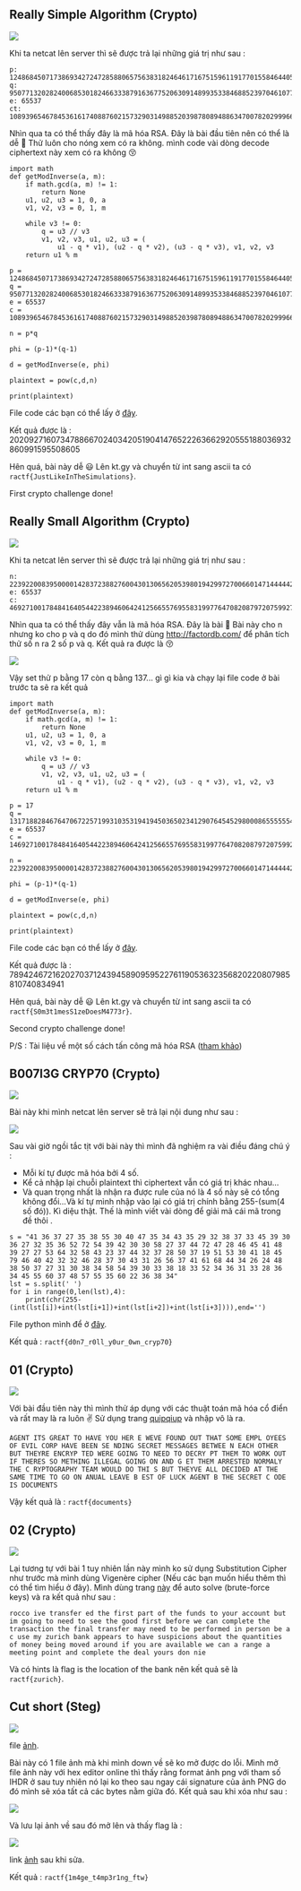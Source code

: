 
## Really Simple Algorithm (Crypto)

![](https://i.imgur.com/U8B0P1U.png)

Khi ta netcat lên server thì sẽ được trả lại những giá trị như sau : 

```
p: 12486845071738693427247285880657563831824646171675159611917701558464405456327259119333926908899840465729616002343942002689477215556473030869671629291940787
q: 9507713202824006853018246633387916367752063091489935338468852397046107765297345961101567617455479816742873156228827880421086979474228778491647759287898071
e: 65537
ct: 108939654678453616174088760215732903149885203987808948863470078202999661180553761761290094797844905061396113158351302410841872578407519850047247575605178778188351806331769859422746367183132389482471063266455485501246627097810790878814045056794921807351845420984916236583641461647410952602770893908930071929869
```

Nhìn qua ta có thể thấy đây là mã hóa RSA. Đây là bài đầu tiên nên có thể là dễ :hamster: Thử luôn cho nóng xem có ra không. mình code vài dòng decode ciphertext này xem có ra không :kissing_closed_eyes: 

```
import math
def getModInverse(a, m):
	if math.gcd(a, m) != 1:
		return None
	u1, u2, u3 = 1, 0, a
	v1, v2, v3 = 0, 1, m

	while v3 != 0:
		q = u3 // v3
		v1, v2, v3, u1, u2, u3 = (
			u1 - q * v1), (u2 - q * v2), (u3 - q * v3), v1, v2, v3
	return u1 % m

p = 12486845071738693427247285880657563831824646171675159611917701558464405456327259119333926908899840465729616002343942002689477215556473030869671629291940787
q = 9507713202824006853018246633387916367752063091489935338468852397046107765297345961101567617455479816742873156228827880421086979474228778491647759287898071
e = 65537
c =  108939654678453616174088760215732903149885203987808948863470078202999661180553761761290094797844905061396113158351302410841872578407519850047247575605178778188351806331769859422746367183132389482471063266455485501246627097810790878814045056794921807351845420984916236583641461647410952602770893908930071929869

n = p*q

phi = (p-1)*(q-1)

d = getModInverse(e, phi)

plaintext = pow(c,d,n)

print(plaintext)
```

File code các bạn có thể lấy ở [đây](https://github.com/buiminhptit/CTF/blob/master/RACTF/rsa.py).

Kết quả được là : 
202092716073478866702403420519041476522263662920555188036932860991595508605

Hên quá, bài này dễ :smiley: Lên kt.gy và chuyển từ int sang ascii ta có `ractf{JustLikeInTheSimulations}`.

First crypto challenge done!

## Really Small Algorithm (Crypto)

![](https://i.imgur.com/R5eDaEV.png)


Khi ta netcat lên server thì sẽ được trả lại những giá trị như sau : 

```
n: 223922008395000014283723882760043013065620539801942997270066014714444427363520046178491495846777410229650596356717074951108688822198285613233594532478253401
e: 65537
c: 46927100178484164054422389460642412566557695583199776470820879720759927161614477494084640525145368116489400445149854096703153163465010997139019479726766394
```

Nhìn qua ta có thể thấy đây vẫn là mã hóa RSA. Đây là bài :hamster: Bài này cho n nhưng ko cho p và q do đó mình thử dùng http://factordb.com/ để phân tích thử số n ra 2 số p và q. Kết quả ra được là :kissing_closed_eyes: 

![](https://i.imgur.com/Ft8n7sE.png)

Vậy set thử p bằng 17 còn q bằng 137... gì gì kia và chạy lại file code ở bài trước ta sẽ ra kết quả

```
import math
def getModInverse(a, m):
	if math.gcd(a, m) != 1:
		return None
	u1, u2, u3 = 1, 0, a
	v1, v2, v3 = 0, 1, m

	while v3 != 0:
		q = u3 // v3
		v1, v2, v3, u1, u2, u3 = (
			u1 - q * v1), (u2 - q * v2), (u3 - q * v3), v1, v2, v3
	return u1 % m

p = 17
q = 13171882846764706722571993103531941945036502341290764545298000865555554550795296834028911520398671189979446844512769114771099342482252094896093796028132553
e = 65537
c =  146927100178484164054422389460642412566557695583199776470820879720759927161614477494084640525145368116489400445149854096703153163465010997139019479726766394

n = 223922008395000014283723882760043013065620539801942997270066014714444427363520046178491495846777410229650596356717074951108688822198285613233594532478253401

phi = (p-1)*(q-1)

d = getModInverse(e, phi)

plaintext = pow(c,d,n)

print(plaintext)
```

File code các bạn có thể lấy ở [đây](https://github.com/buiminhptit/CTF/blob/master/RACTF/rsa2.py).

Kết quả được là : 
789424672162027037124394589095952276119053632356820220807985810740834941

Hên quá, bài này dễ :smiley: Lên kt.gy và chuyển từ int sang ascii ta có `ractf{S0m3t1mesS1zeDoesM4773r}`.

Second crypto challenge done!

P/S : Tài liệu về một số cách tấn công mã hóa RSA ([tham khảo](https://github.com/buiminhptit/CTF/blob/master/RACTF/RSA.docx))

## B007l3G CRYP70 (Crypto)

![](https://i.imgur.com/W8ubLbH.png)

Bài này khi mình netcat lên server sẽ trả lại nội dung như sau : 

![](https://i.imgur.com/jLxm4JO.png)

Sau vài giờ ngồi tắc tịt với bài này thì mình đã nghiệm ra vài điều đáng chú ý : 

- Mỗi kí tự được mã hóa bởi 4 số.
- Kể cả nhập lại chuỗi plaintext thì ciphertext vẫn có giá trị khác nhau...
- Và quan trọng nhất là nhận ra được rule của nó là 4 số này sẽ có tổng không đổi...Và kí tự mình nhập vào lại có giá trị chính bằng 255-(sum(4 số đó)). Kì diệu thật. Thế là mình viết vài dòng để giải mã cái mã trong đề thôi .

```
s = "41 36 37 27 35 38 55 30 40 47 35 34 43 35 29 32 38 37 33 45 39 30 36 27 32 35 36 52 72 54 39 42 30 30 58 27 37 44 72 47 28 46 45 41 48 39 27 27 53 64 32 58 43 23 37 44 32 37 28 50 37 19 51 53 30 41 18 45 79 46 40 42 32 32 46 28 37 30 43 31 26 56 37 41 61 68 44 34 26 24 48 38 50 37 27 31 30 38 34 58 54 39 30 33 38 18 33 52 34 36 31 33 28 36 34 45 55 60 37 48 57 55 35 60 22 36 38 34"
lst = s.split(' ')
for i in range(0,len(lst),4):
	print(chr(255-(int(lst[i])+int(lst[i+1])+int(lst[i+2])+int(lst[i+3]))),end='')
```

File python mình để ở [đây](https://github.com/buiminhptit/CTF/blob/master/RACTF/B007l3G.py).

Kết quả : `ractf{d0n7_r0ll_y0ur_0wn_cryp70}`

## 01 (Crypto)

![](https://i.imgur.com/seK7z3U.png)

Với bài đầu tiên này thì mình thử áp dụng với các thuật toán mã hóa cổ điển và rất may là ra luôn :v: Sử dụng trang [quipqiup](https://quipqiup.com/) và nhập vô là ra.

`AGENT ITS GREAT TO HAVE YOU HER E WEVE FOUND OUT THAT SOME EMPL OYEES OF EVIL CORP HAVE BEEN SE NDING SECRET MESSAGES BETWEE N EACH OTHER BUT THEYRE ENCRYP TED WERE GOING TO NEED TO DECRY PT THEM TO WORK OUT IF THERES SO METHING ILLEGAL GOING ON AND G ET THEM ARRESTED NORMALY THE C RYPTOGRAPHY TEAM WOULD DO THI S BUT THEYVE ALL DECIDED AT THE SAME TIME TO GO ON ANUAL LEAVE B EST OF LUCK AGENT B THE SECRET C ODE IS DOCUMENTS`

Vậy kết quả là : `ractf{documents}`

## 02 (Crypto)

![](https://i.imgur.com/pFYOKFN.png)

Lại tương tự với bài 1 tuy nhiên lần này mình ko sử dụng Substitution Cipher như trước mà mình dùng Vigenère cipher (Nếu các bạn muốn hiểu thêm thì có thể tìm hiểu ở đây). Mình dùng trang [này](https://www.boxentriq.com/code-breaking/vigenere-cipher) để auto solve (brute-force keys) và ra kết quả như sau :

`rocco ive transfer ed the first part of the funds to your account but im going to need to see the good first before we can complete the transaction the final transfer may need to be performed in person be a c use my zurich bank appears to have suspicions about the quantities of money being moved around if you are available we can a range a meeting point and complete the deal yours don nie`

Và có hints là flag is the location of the bank nên kết quả sẽ là `ractf{zurich}`.

## Cut short (Steg)

![](https://i.imgur.com/gFdWo0B.png)

file [ảnh](https://github.com/buiminhptit/CTF/blob/master/RACTF/flag.png).

Bài này có 1 file ảnh mà khi mình down về sẽ ko mở được do lỗi. Mình mở file ảnh này với hex editor online thì thấy rằng format ảnh png với tham số IHDR ở sau tuy nhiên nó lại ko theo sau ngay cái signature của ảnh PNG do đó mình sẽ xóa tất cả các bytes nằm giữa đó. Kết quả sau khi xóa như sau : 

![](https://i.imgur.com/giTDS9Z.png)

Và lưu lại ảnh về sau đó mở lên và thấy flag là : 

![](https://i.imgur.com/YWMupdo.png)

link [ảnh](https://github.com/buiminhptit/CTF/blob/master/RACTF/flag_.png) sau khi sửa.

Kết quả : `ractf{1m4ge_t4mp3r1ng_ftw}`
